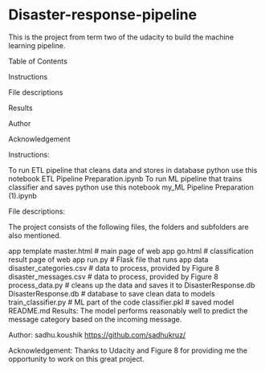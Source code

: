 # Disaster-response-pipeline
This is the project from term  two of the udacity to build the machine learning pipeline.

Table of Contents

Instructions

File descriptions

Results

Author

Acknowledgement

Instructions:

To run ETL pipeline that cleans data and stores in database python use this notebook ETL Pipeline Preparation.ipynb 
To run ML pipeline that trains classifier and saves python use this notebook my_ML Pipeline Preparation (1).ipynb 

File descriptions:

The project consists of the following files, the folders and subfolders are also mentioned.

app
template
master.html # main page of web app
go.html # classification result page of web app
run.py # Flask file that runs app
data
disaster_categories.csv # data to process, provided by Figure 8
disaster_messages.csv # data to process, provided by Figure 8
process_data.py # cleans up the data and saves it to DisasterResponse.db
DisasterResponse.db # database to save clean data to
models
train_classifier.py # ML part of the code
classifier.pkl # saved model
README.md
Results:
The model performs reasonably well to predict the message category based on the incoming message.

Author:
sadhu.koushik
https://github.com/sadhukruz/

Acknowledgement:
Thanks to Udacity and Figure 8 for providing me the opportunity to work on this great project.
